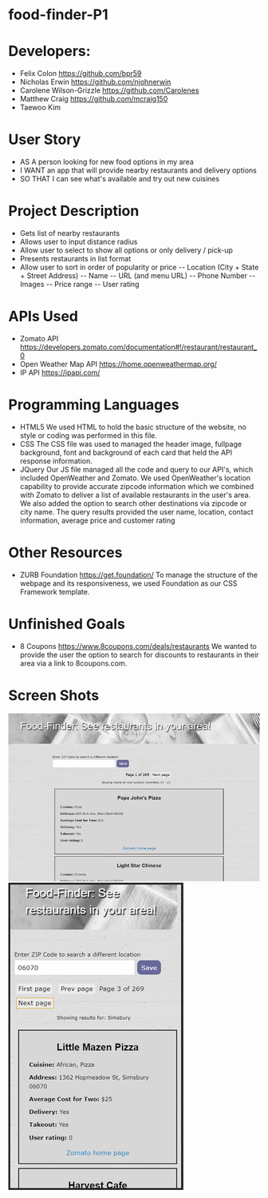 # food-finder-P1

# Developers:
 - Felix Colon https://github.com/bpr59
 - Nicholas Erwin https://github.com/njohnerwin
 - Carolene Wilson-Grizzle https://github.com/Carolenes
 - Matthew Craig https://github.com/mcraig150
 - Taewoo Kim

# User Story
 - AS A person looking for new food options in my area
 - I WANT an app that will provide nearby restaurants and delivery options
 - SO THAT I can see what's available and try out new cuisines

# Project Description
- Gets list of nearby restaurants
- Allows user to input distance radius
- Allow user to select to show all options or only delivery / pick-up
- Presents restaurants in list format
- Allow user to sort in order of popularity or price
-- Location (City + State + Street Address)
-- Name
-- URL (and menu URL)
-- Phone Number
-- Images
-- Price range
-- User rating

# APIs Used
 - Zomato API https://developers.zomato.com/documentation#!/restaurant/restaurant_0
 - Open Weather Map API https://home.openweathermap.org/
 - IP API https://ipapi.com/

# Programming Languages
- HTML5
    We used HTML to hold the basic structure of the website, no style or coding was performed in this file.
 - CSS
    The CSS file was used to managed the header image, fullpage background, font and background of each card that held the API response information.
 - JQuery
    Our JS file managed all the code and query to our API's, which included OpenWeather and Zomato. We used OpenWeather's location capability to provide accurate zipcode information which we combined with Zomato to deliver a list of available restaurants in the user's area. We also added the option to search other destinations via zipcode or city name. The query results provided the user name, location, contact information, average price and customer rating

# Other Resources
- ZURB Foundation https://get.foundation/
    To manage the structure of the webpage and its responsiveness, we used Foundation as our CSS Framework template.

# Unfinished Goals
- 8 Coupons https://www.8coupons.com/deals/restaurants
    We wanted to provide the user the option to search for discounts to restaurants in their area via a link to 8coupons.com.

# Screen Shots

![page 1 default search desktop](./assets/images/screen1.png)
![page 3 zipcode search mobile](./assets/images/screen2.png)